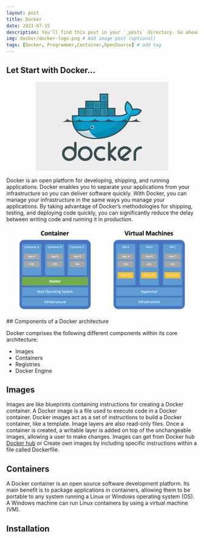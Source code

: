 ```yaml
---
layout: post
title: Docker
date: 2021-07-15
description: You’ll find this post in your `_posts` directory. Go ahead and edit it and re-build the site to see your changes. # Add post description (optional)
img: docker/docker-logo.png # Add image post (optional)
tags: [Docker, Programmer,Container,OpenSource] # add tag
---
```

 <h2>Let Start with Docker...</h2> 
<p align="center">
<img src="/assets/img/docker/docker-logo.png" width="350"/>
</p>

Docker is an open platform for developing, shipping, and running applications. Docker enables you to separate your applications from your infrastructure so you can deliver software quickly. With Docker, you can manage your infrastructure in the same ways you manage your applications. By taking advantage of Docker’s methodologies for shipping, testing, and deploying code quickly, you can significantly reduce the delay between writing code and running it in production.
 
 <p align="center">
  <img src="/assets/img/docker/images.png" width="450"/>
  </p>
## Components of a Docker architecture

Docker comprises the following different components within its core architecture:

  - Images
  - Containers
  - Registries
  - Docker Engine
 
  
## Images
Images are like blueprints containing instructions for creating a Docker container. A Docker image is a file used to execute code in a Docker container. Docker images act as a set of instructions to build a Docker container, like a template. Image layers are also read-only files. Once a container is created, a writable layer is added on top of the unchangeable images, allowing a user to make changes. Images can get from Docker hub [Docker hub](https://hub.docker.com) or Create own images by including specific instructions within a file called Dockerfile.

## Containers
A Docker container is an open source software development platform. Its main benefit is to package applications in containers, allowing them to be portable to any system running a Linux or Windows operating system (OS). A Windows machine can run Linux containers by using a virtual machine (VM).

## Installation

